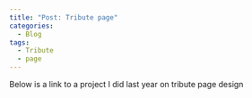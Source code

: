 ```yaml
---
title: "Post: Tribute page"
categories:
  - Blog
tags:
  - Tribute
  - page
---
```

Below is a link to a project I did last year on tribute page design
> <cite><a href="https://github.com/TrixieNduts/Tribute_page).html"></a></cite>


